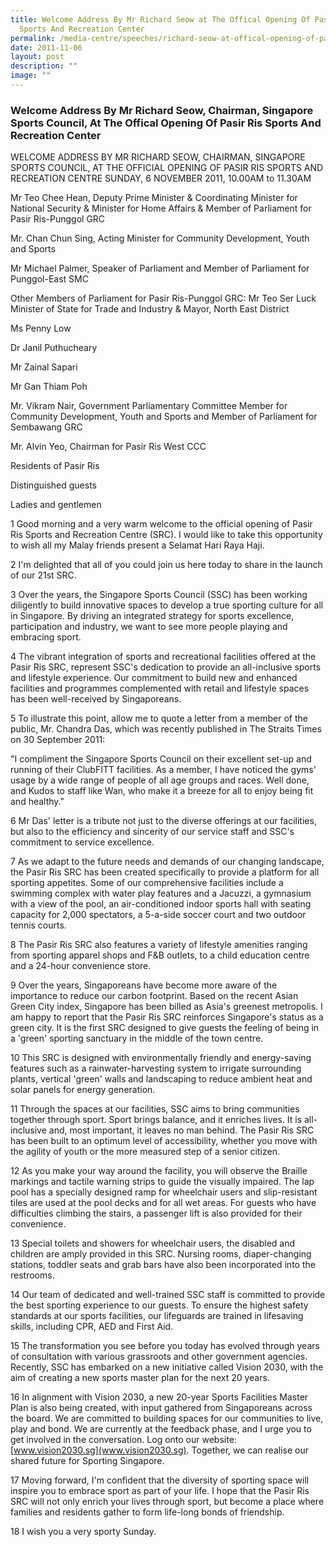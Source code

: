```yaml
---
title: Welcome Address By Mr Richard Seow at The Offical Opening Of Pasir Ris
  Sports And Recreation Center
permalink: /media-centre/speeches/richard-seow-at-offical-opening-of-pasir-ris-sports-and-recreation-center/
date: 2011-11-06
layout: post
description: ""
image: ""
---
```

### **Welcome Address By Mr Richard Seow, Chairman, Singapore Sports Council, At The Offical Opening Of Pasir Ris Sports And Recreation Center**

WELCOME ADDRESS BY MR RICHARD SEOW, CHAIRMAN, SINGAPORE SPORTS COUNCIL, AT THE OFFICIAL OPENING OF PASIR RIS SPORTS AND RECREATION CENTRE
SUNDAY, 6 NOVEMBER 2011, 10.00AM to 11.30AM

Mr Teo Chee Hean, Deputy Prime Minister & Coordinating Minister for National Security & Minister for Home Affairs & Member of Parliament for Pasir Ris-Punggol GRC

Mr. Chan Chun Sing, Acting Minister for Community Development, Youth and Sports

Mr Michael Palmer, Speaker of Parliament and Member of Parliament for Punggol-East SMC

Other Members of Parliament for Pasir Ris-Punggol GRC:
Mr Teo Ser Luck
Minister of State for Trade and Industry & Mayor, North East District

Ms Penny Low

Dr Janil Puthucheary

Mr Zainal Sapari

Mr Gan Thiam Poh

Mr. Vikram Nair, Government Parliamentary Committee Member for Community Development, Youth and Sports and Member of Parliament for Sembawang GRC

Mr. Alvin Yeo, Chairman for Pasir Ris West CCC

Residents of Pasir Ris

Distinguished guests

Ladies and gentlemen

1 Good morning and a very warm welcome to the official opening of Pasir Ris Sports and Recreation Centre (SRC). I would like to take this opportunity to wish all my Malay friends present a Selamat Hari Raya Haji.

2 I'm delighted that all of you could join us here today to share in the launch of our 21st SRC.

3 Over the years, the Singapore Sports Council (SSC) has been working diligently to build innovative spaces to develop a true sporting culture for all in Singapore. By driving an integrated strategy for sports excellence, participation and industry, we want to see more people playing and embracing sport.

4 The vibrant integration of sports and recreational facilities offered at the Pasir Ris SRC, represent SSC's dedication to provide an all-inclusive sports and lifestyle experience. Our commitment to build new and enhanced facilities and programmes complemented with retail and lifestyle spaces has been well-received by Singaporeans.

5 To illustrate this point, allow me to quote a letter from a member of the public, Mr. Chandra Das, which was recently published in The Straits Times on 30 September 2011:

"I compliment the Singapore Sports Council on their excellent set-up and running of their ClubFITT facilities. As a member, I have noticed the gyms' usage by a wide range of people of all age groups and races. Well done, and Kudos to staff like Wan, who make it a breeze for all to enjoy being fit and healthy."

6 Mr Das' letter is a tribute not just to the diverse offerings at our facilities, but also to the efficiency and sincerity of our service staff and SSC's commitment to service excellence.

7 As we adapt to the future needs and demands of our changing landscape, the Pasir Ris SRC has been created specifically to provide a platform for all sporting appetites. Some of our comprehensive facilities include a swimming complex with water play features and a Jacuzzi, a gymnasium with a view of the pool, an air-conditioned indoor sports hall with seating capacity for 2,000 spectators, a 5-a-side soccer court and two outdoor tennis courts.

8 The Pasir Ris SRC also features a variety of lifestyle amenities ranging from sporting apparel shops and F&B outlets, to a child education centre and a 24-hour convenience store.

9 Over the years, Singaporeans have become more aware of the importance to reduce our carbon footprint. Based on the recent Asian Green City index, Singapore has been billed as Asia's greenest metropolis. I am happy to report that the Pasir Ris SRC reinforces Singapore's status as a green city. It is the first SRC designed to give guests the feeling of being in a 'green' sporting sanctuary in the middle of the town centre.

10 This SRC is designed with environmentally friendly and energy-saving features such as a rainwater-harvesting system to irrigate surrounding plants, vertical 'green' walls and landscaping to reduce ambient heat and solar panels for energy generation.

11 Through the spaces at our facilities, SSC aims to bring communities together through sport. Sport brings balance, and it enriches lives. It is all-inclusive and, most important, it leaves no man behind. The Pasir Ris SRC has been built to an optimum level of accessibility, whether you move with the agility of youth or the more measured step of a senior citizen.

12 As you make your way around the facility, you will observe the Braille markings and tactile warning strips to guide the visually impaired. The lap pool has a specially designed ramp for wheelchair users and slip-resistant tiles are used at the pool decks and for all wet areas. For guests who have difficulties climbing the stairs, a passenger lift is also provided for their convenience.

13 Special toilets and showers for wheelchair users, the disabled and children are amply provided in this SRC. Nursing rooms, diaper-changing stations, toddler seats and grab bars have also been incorporated into the restrooms.

14 Our team of dedicated and well-trained SSC staff is committed to provide the best sporting experience to our guests. To ensure the highest safety standards at our sports facilities, our lifeguards are trained in lifesaving skills, including CPR, AED and First Aid.

15 The transformation you see before you today has evolved through years of consultation with various grassroots and other government agencies. Recently, SSC has embarked on a new initiative called Vision 2030, with the aim of creating a new sports master plan for the next 20 years.

16 In alignment with Vision 2030, a new 20-year Sports Facilities Master Plan is also being created, with input gathered from Singaporeans across the board. We are committed to building spaces for our communities to live, play and bond. We are currently at the feedback phase, and I urge you to get involved in the conversation. Log onto our website: [www.vision2030.sg](www.vision2030.sg). Together, we can realise our shared future for Sporting Singapore.

17 Moving forward, I'm confident that the diversity of sporting space will inspire you to embrace sport as part of your life. I hope that the Pasir Ris SRC will not only enrich your lives through sport, but become a place where families and residents gather to form life-long bonds of friendship.

18 I wish you a very sporty Sunday.
